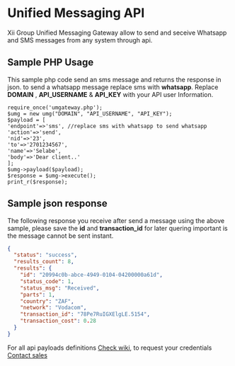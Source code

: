 # Unified Messaging API
Xii Group Unified Messaging Gateway allow to send and seceive Whatsapp and SMS messages from any system through api.

## Sample PHP Usage
This sample php code send an sms message and returns the response in json. to send a whatsapp message replace sms with **whatsapp**.
Replace **DOMAIN** , **API_USERNAME** & **API_KEY** with your API user Information.

```<?php
require_once('umgateway.php');
$umg = new umg("DOMAIN", "API_USERNAME", "API_KEY");
$payload = [
'endpoint'=>'sms', //replace sms with whatsapp to send whatsapp
'action'=>'send',
'nid'=>'23',
'to'=>'2701234567',
'name'=>'Selabe',
'body'=>'Dear client..'
];
$umg->payload($payload);
$response = $umg->execute();
print_r($response);
```

## Sample json response
The following response you receive after send a message using the above sample, please save the **id** and **transaction_id** for later quering important is the message cannot be sent instant.

```json
{
  "status": "success",
  "results_count": 8,
  "results": {
    "id": "20994c0b-abce-4949-0104-04200000a61d",
    "status_code": 1,
    "status_msg": "Received",
    "parts": 1,
    "country": "ZAF",
    "network": "Vodacom",
    "transaction_id": "78Pe7RuIGXElgLE.5154",
    "transaction_cost": 0.28
  }
}
```

For all api payloads definitions [Check wiki](https://github.com/xiigroup/messaging/wiki), to request your credentials [Contact sales](https://xiigroup.co.za/#contact)
